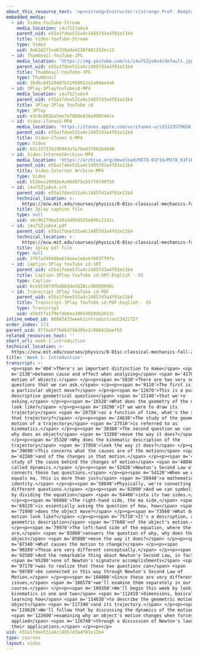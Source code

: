 ```yaml
---
about_this_resource_text: '<p><strong>Instructor:</strong> Prof. Deepto Chakrabarty</p>'
embedded_media:
  - id: Video-YouTube-Stream
    media_location: i4u7SZjoAs4
    parent_uid: e55a1fdee531a4c14857d3a4f81e11b4
    title: Video-YouTube-Stream
    type: Video
    uid: 0a62d273ce6338ada42207881252ec12
  - id: Thumbnail-YouTube-JPG
    media_location: 'https://img.youtube.com/vi/i4u7SZjoAs4/default.jpg'
    parent_uid: e55a1fdee531a4c14857d3a4f81e11b4
    title: Thumbnail-YouTube-JPG
    type: Thumbnail
    uid: 3bdbc04520487b11958012a1a04ae4a6
  - id: 3Play-3PlayYouTubeid-MP4
    media_location: i4u7SZjoAs4
    parent_uid: e55a1fdee531a4c14857d3a4f81e11b4
    title: 3Play-3Play YouTube id
    type: 3Play
    uid: e3c9c082be5ee7e708de836a908544ce
  - id: Video-iTunesU-MP4
    media_location: 'https://itunes.apple.com/us/itunes-u/id1223579658'
    parent_uid: e55a1fdee531a4c14857d3a4f81e11b4
    title: Video-iTunes U-MP4
    type: Video
    uid: 81c33717819b943afe76ed37001bd9d0
  - id: Video-InternetArchive-MP4
    media_location: 'https://archive.org/download/MIT8.01F16/MIT8_01F16_W01Intro_360p.mp4'
    parent_uid: e55a1fdee531a4c14857d3a4f81e11b4
    title: Video-Internet Archive-MP4
    type: Video
    uid: b53bea19992e4a96d079c557f87d0759
  - id: i4u7SZjoAs4.srt
    parent_uid: e55a1fdee531a4c14857d3a4f81e11b4
    technical_location: >-
      https://ocw.mit.edu/courses/physics/8-01sc-classical-mechanics-fall-2016/week-1-kinematics/week-1-introduction/week-1-introduction/i4u7SZjoAs4.srt
    title: 3play caption file
    type: null
    uid: e6c961796a519a1d95d935e846c2231c
  - id: i4u7SZjoAs4.pdf
    parent_uid: e55a1fdee531a4c14857d3a4f81e11b4
    technical_location: >-
      https://ocw.mit.edu/courses/physics/8-01sc-classical-mechanics-fall-2016/week-1-kinematics/week-1-introduction/week-1-introduction/i4u7SZjoAs4.pdf
    title: 3play pdf file
    type: null
    uid: 3f87a399486e634eee1ebebf683ff9fe
  - id: Caption-3Play YouTube id-SRT
    parent_uid: e55a1fdee531a4c14857d3a4f81e11b4
    title: Caption-3Play YouTube id-SRT-English - US
    type: Caption
    uid: 6ce55397dfbd865de5820ccd8858098c
  - id: Transcript-3Play YouTube id-PDF
    parent_uid: e55a1fdee531a4c14857d3a4f81e11b4
    title: Transcript-3Play YouTube id-PDF-English - US
    type: Transcript
    uid: e5bdffe1f9efdb8aa34654850db2613c
inline_embed_id: 86082433week1introduction23422757
order_index: 173
parent_uid: 97fba9f76d6d798d05e2c866432eef63
related_resources_text: ''
short_url: week-1-introduction
technical_location: >-
  https://ocw.mit.edu/courses/physics/8-01sc-classical-mechanics-fall-2016/week-1-kinematics/week-1-introduction/week-1-introduction
title: 'Week 1: Introduction'
transcript: >-
  <p><span m='464'>There's an important distinction to make</span> <span
  m='2130'>between cause and effect when analyzing</span> <span m='4170'>the
  motion of objects.</span> </p><p><span m='5830'>There are two very separate
  questions that we can ask.</span> </p><p><span m='9110'>The first is, how does
  a particular object move?</span> </p><p><span m='12670'>This is a purely
  descriptive geometrical question</span> <span m='15140'>that we're
  asking.</span> </p><p><span m='16520'>What does the geometry of the motion
  look like?</span> </p><p><span m='19290'>If we were to draw its
  trajectory</span> <span m='20750'>as a function of time, what's the shape of
  that trajectory?</span> </p><p><span m='24630'>The study of the geometry of
  motion of a trajectory</span> <span m='27510'>is referred to as
  kinematics.</span> </p><p><span m='30380'>The second question we can ask is,
  why does an object</span> <span m='33200'>move the way it does?</span>
  </p><p><span m='35320'>Why does the kinematic description of the
  trajectory</span> <span m='37950'>look the way it does?</span> </p><p><span
  m='39690'>This concerns what the causes are of the motion</span> <span
  m='42280'>and of the changes in that motion.</span> </p><p><span m='44700'>The
  study of the cause behind the changes of motion</span> <span m='48040'>is
  called dynamics.</span> </p><p><span m='51020'>Newton's Second Law of Motion
  connects these two questions.</span> </p><p><span m='54120'>When we write F
  equals ma, this is more than just</span> <span m='56940'>a mathematical
  identity.</span> </p><p><span m='58840'>Physically, we're connecting two very
  different questions.</span> </p><p><span m='62090'>And we can symbolize that
  by dividing the equation</span> <span m='64400'>into its two sides.</span>
  </p><p><span m='66080'>The right-hand side, the ma side,</span> <span
  m='69220'>is essentially asking the question of how, how</span> <span
  m='71990'>does the object move?</span> </p><p><span m='73560'>What does that
  motion look like?</span> </p><p><span m='75710'>It's a description, a
  geometric description</span> <span m='77680'>of the object's motion.</span>
  </p><p><span m='79970'>The left-hand side of the equation, where the forces
  are,</span> <span m='83060'>answers the question of why, why does the
  object</span> <span m='85880'>move the way it does?</span> </p><p><span
  m='87340'>What causes the motion to change?</span> </p><p><span
  m='90289'>These are very different conceptually.</span> </p><p><span
  m='92500'>And the remarkable thing about Newton's Second Law, in fact,</span>
  <span m='95280'>one of Newton's signature accomplishments</span> <span
  m='97170'>was to realize that these two questions can</span> <span
  m='99789'>be connected in this way through Newton's Second Law of
  Motion.</span> </p><p><span m='104080'>Since these are very different
  issues,</span> <span m='106570'>we'll examine them separately in our
  course.</span> </p><p><span m='109350'>We'll begin this week by looking at
  kinematics in one and two</span> <span m='112410'>dimensions, basically
  learning how</span> <span m='114630'>to describe the geometric motion of an
  object</span> <span m='117340'>and its trajectory.</span> </p><p><span
  m='119620'>We'll follow that by discussing the dynamics of the motion,</span>
  <span m='122600'>examining why an object's motion changes when forces are
  applied</span> <span m='126740'>through a discussion of Newton's laws and
  their applications.</span> </p><p></p>
uid: e55a1fdee531a4c14857d3a4f81e11b4
type: courses
layout: video
---
```

